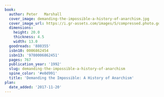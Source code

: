 ```yaml
---
book:
  author: Peter   Marshall
  cover_image: demanding-the-impossible-a-history-of-anarchism.jpg
  cover_image_url: https://i.gr-assets.com/images/S/compressed.photo.goodreads.com/books/1347731638l/880355.jpg
  dimensions:
    height: 20.0
    thickness: 4.5
    width: 13.0
  goodreads: '880355'
  isbn10: 0006862454
  isbn13: '9780006862451'
  pages: 767
  publication_year: '1992'
  slug: demanding-the-impossible-a-history-of-anarchism
  spine_color: '#e0d991'
  title: 'Demanding the Impossible: A History of Anarchism'
plan:
  date_added: '2017-11-20'
---
```

